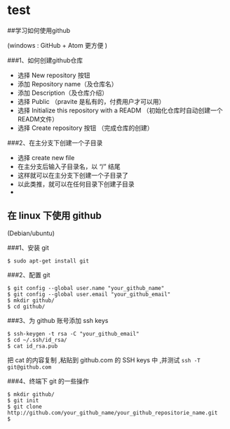 # test
##学习如何使用github

(windows : GitHub + Atom 更方便 )

###1、如何创建github仓库

+ 选择 New repository 按钮
+ 添加 Repository name（及仓库名）
+ 添加 Description（及仓库介绍）
+ 选择 Public （pravite 是私有的，付费用户才可以用）
+ 选择 Initialize this repository with a READM （初始化仓库时自动创建一个READM文件）
+ 选择 Create repository 按钮 （完成仓库的创建）

###2、在主分支下创建一个子目录

+ 选择 create new file
+ 在主分支后输入子目录名，以 “/” 结尾
+ 这样就可以在主分支下创建一个子目录了
+ 以此类推，就可以在任何目录下创建子目录
+

## 在 linux 下使用 github

(Debian/ubuntu)

###1、安装 git

```
$ sudo apt-get install git
```

###2、配置 git

```
$ git config --global user.name "your_github_name"
$ git config --global user.email "your_github_email"
$ mkdir github/
$ cd github/
```

###3、为 github 账号添加 ssh keys

```
$ ssh-keygen -t rsa -C "your_github_email"
$ cd ~/.ssh/id_rsa/
$ cat id_rsa.pub
```

把 cat 的内容复制 ,粘贴到 github.com 的 SSH keys 中 ,并测试 ```ssh -T git@github.com```

###4、终端下 git 的一些操作

```
$ mkdir github/
$ git init
$ git clone http://github.com/your_github_name/your_github_repositorie_name.git
$
```
